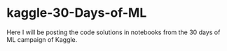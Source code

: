 # kaggle-30-Days-of-ML
Here I will be posting the code solutions in notebooks from the 30 days of ML campaign of Kaggle.
